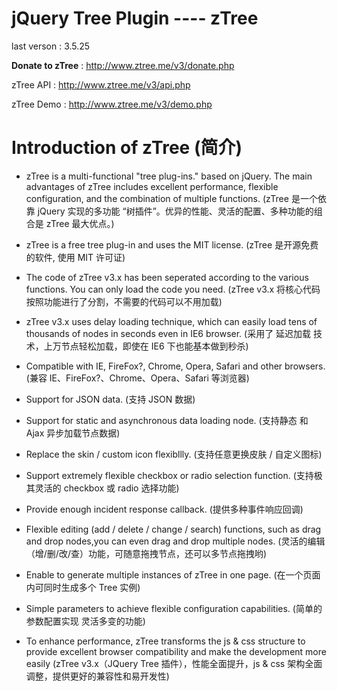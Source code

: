 jQuery Tree Plugin ---- zTree  
============
last verson :  3.5.25


**Donate to zTree** : http://www.ztree.me/v3/donate.php


zTree API : http://www.ztree.me/v3/api.php


zTree Demo : http://www.ztree.me/v3/demo.php


Introduction of zTree (简介)
============
* zTree is a multi-functional "tree plug-ins." based on jQuery. The main advantages of zTree includes excellent performance, flexible configuration, and the combination of multiple functions.
(zTree 是一个依靠 jQuery 实现的多功能 “树插件”。优异的性能、灵活的配置、多种功能的组合是 zTree 最大优点。)

* zTree is a free tree plug-in and uses the MIT license. 
(zTree 是开源免费的软件, 使用 MIT 许可证)

* The code of zTree v3.x has been seperated according to the various functions. You can only load the code you need. 
(zTree v3.x 将核心代码按照功能进行了分割，不需要的代码可以不用加载)
* zTree v3.x uses delay loading technique, which can easily load tens of thousands of nodes in seconds even in IE6 browser. 
(采用了 延迟加载 技术，上万节点轻松加载，即使在 IE6 下也能基本做到秒杀)
* Compatible with IE, FireFox?, Chrome, Opera, Safari and other browsers. 
(兼容 IE、FireFox?、Chrome、Opera、Safari 等浏览器)
* Support for JSON data. 
(支持 JSON 数据)
* Support for static and asynchronous data loading node. 
(支持静态 和 Ajax 异步加载节点数据)
* Replace the skin / custom icon flexibllly. 
(支持任意更换皮肤 / 自定义图标)
* Support extremely flexible checkbox or radio selection function. 
(支持极其灵活的 checkbox 或 radio 选择功能)
* Provide enough incident response callback. 
(提供多种事件响应回调)
* Flexible editing (add / delete / change / search) functions, such as drag and drop nodes,you can even drag and drop multiple nodes. 
(灵活的编辑（增/删/改/查）功能，可随意拖拽节点，还可以多节点拖拽哟)
* Enable to generate multiple instances of zTree in one page. 
(在一个页面内可同时生成多个 Tree 实例)
* Simple parameters to achieve flexible configuration capabilities. 
(简单的参数配置实现 灵活多变的功能)
* To enhance performance, zTree transforms the js & css structure to provide excellent browser compatibility and make the development more easily
(zTree v3.x（JQuery Tree 插件），性能全面提升，js & css 架构全面调整，提供更好的兼容性和易开发性)


